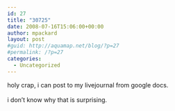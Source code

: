 ```yaml
---
id: 27
title: "30725"
date: 2008-07-16T15:06:00+00:00
author: mpackard
layout: post
#guid: http://aquamap.net/blog/?p=27
#permalink: /?p=27
categories:
  - Uncategorized
---
```

holy crap, i can post to my livejournal from google docs.<br id="e_ik" /><br id="e_ik0" /> i don&#8217;t know why that is surprising.<br id="e_ik1" /><br id="e_ik3" />
